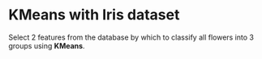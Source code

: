 # KMeans with Iris dataset
Select 2 features from the database by which to classify all flowers into 3 groups using **KMeans**.